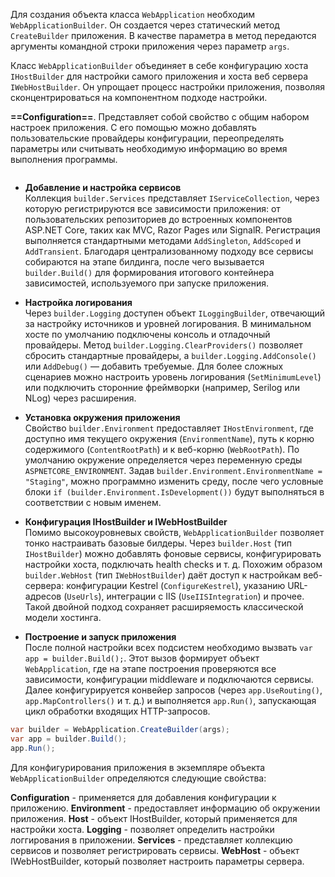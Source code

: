 Для создания объекта класса `WebApplication` необходим  `WebApplicationBuilder`. Он создается через статический метод `CreateBuilder` приложения. В качестве параметра
в метод передаются аргументы командной строки приложения через параметр `args`.

Класс `WebApplicationBuilder` объединяет в себе конфигурацию хоста `IHostBuilder` для настройки самого приложения и хоста веб сервера `IWebHostBuilder`.  Он упрощает процесс настройки приложения, позволяя сконцентрироваться на компонентном подходе настройки.

**==Configuration==**. Представляет собой свойство с общим набором настроек приложения. С его помощью можно добавлять пользовательские провайдеры конфигурации, переопределять параметры или считывать необходимую информацию во время выполнения программы.

```c#

```

    
- **Добавление и настройка сервисов**  
    Коллекция `builder.Services` представляет `IServiceCollection`, через которую регистрируются все зависимости приложения: от пользовательских репозиториев до встроенных компонентов ASP.NET Core, таких как MVC, Razor Pages или SignalR. Регистрация выполняется стандартными методами `AddSingleton`, `AddScoped` и `AddTransient`. Благодаря централизованному подходу все сервисы собираются на этапе билдинга, после чего вызывается `builder.Build()` для формирования итогового контейнера зависимостей, используемого при запуске приложения.
    
- **Настройка логирования**  
    Через `builder.Logging` доступен объект `ILoggingBuilder`, отвечающий за настройку источников и уровней логирования. В минимальном хосте по умолчанию подключены консоль и отладочный провайдеры. Метод `builder.Logging.ClearProviders()` позволяет сбросить стандартные провайдеры, а `builder.Logging.AddConsole()` или `AddDebug()` — добавить требуемые. Для более сложных сценариев можно настроить уровень логирования (`SetMinimumLevel`) или подключить сторонние фреймворки (например, Serilog или NLog) через расширения.
    
- **Установка окружения приложения**  
    Свойство `builder.Environment` предоставляет `IHostEnvironment`, где доступно имя текущего окружения (`EnvironmentName`), путь к корню содержимого (`ContentRootPath`) и к веб-корню (`WebRootPath`). По умолчанию окружение определяется через переменную среды `ASPNETCORE_ENVIRONMENT`. Задав `builder.Environment.EnvironmentName = "Staging"`, можно программно изменить среду, после чего условные блоки `if (builder.Environment.IsDevelopment())` будут выполняться в соответствии с новым именем.
    
- **Конфигурация IHostBuilder и IWebHostBuilder**  
    Помимо высокоуровневых свойств, `WebApplicationBuilder` позволяет тонко настраивать базовые билдеры. Через `builder.Host` (тип `IHostBuilder`) можно добавлять фоновые сервисы, конфигурировать настройки хоста, подключать health checks и т. д. Похожим образом `builder.WebHost` (тип `IWebHostBuilder`) даёт доступ к настройкам веб-сервера: конфигурации Kestrel (`ConfigureKestrel`), указанию URL-адресов (`UseUrls`), интеграции с IIS (`UseIISIntegration`) и прочее. Такой двойной подход сохраняет расширяемость классической модели хостинга.
    
- **Построение и запуск приложения**  
    После полной настройки всех подсистем необходимо вызвать `var app = builder.Build();`. Этот вызов формирует объект `WebApplication`, где на этапе построения проверяются все зависимости, конфигурации middleware и подключаются сервисы. Далее конфигурируется конвейер запросов (через `app.UseRouting()`, `app.MapControllers()` и т. д.) и выполняется `app.Run()`, запускающая цикл обработки входящих HTTP-запросов.


```c# 
var builder = WebApplication.CreateBuilder(args);
var app = builder.Build();
app.Run();
```

Для конфигурирования приложения в экземпляре объекта `WebApplicationBuilder` определяются следующие свойства:

**Configuration** - применяется для добавления конфигурации к приложению.
**Environment** - предоставляет информацию об окружении приложения.
**Host** - объект IHostBuilder, который применяется для настройки хоста.
**Logging** - позволяет определить настройки логгирования в приложении.
**Services** - представляет коллекцию сервисов и позволяет регистрировать сервисы.
**WebHost** - объект IWebHostBuilder, который позволяет настроить параметры сервера.